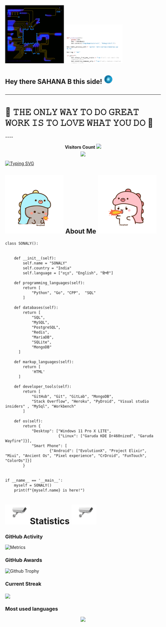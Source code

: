 <h1><img src="https://github.com/Snehashish06/Snehashish06/blob/main/res/1ktC.gif" width="190px"><img src="https://github.com/Snehashish06/Snehashish06/blob/main/res/3BBS.gif" width="190px"></h1>
<h2>Hey there SAHANA B this side! <img src="https://github.com/Snehashish06/Snehashish06/blob/main/res/XDZT.gif" width="30px"><h2>
    
----
<h1> 👻 𝚃𝙷𝙴 𝙾𝙽𝙻𝚈 𝚆𝙰𝚈 𝚃𝙾 𝙳𝙾 𝙶𝚁𝙴𝙰𝚃 𝚆𝙾𝚁𝙺 𝙸𝚂 𝚃𝙾 𝙻𝙾𝚅𝙴 𝚆𝙷𝙰𝚃 𝚈𝙾𝚄 𝙳𝙾 🐼 </h1>
----

<p align="center">
    <b>Visitors Count <img src="https://github.com/SONALYY/SONALYY/blob/main/res/Z30J.gif" width="20px"></b><br>
    <img align="middle" src="https://profile-counter.glitch.me/SONALYY/count.svg" />
</p>

[![Typing SVG](https://readme-typing-svg.herokuapp.com?font=Architects+Daughter&color=%231AF73D&size=27&width=500&lines=Hey!+It's+SONALYY!;I'm+a+new+developer...;I+love+to+code;Thanks+for+visiting++my+profile%E2%9D%A4%EF%B8%8F)](https://github.com/SONALYY)

<h2> <img src="https://github.com/Snehashish06/Snehashish06/blob/main/res/cat_gif.gif" width="190px"> About Me <img src = "https://github.com/Snehashish06/Snehashish06/blob/main/res/cat1.gif" width="190px"> </h1>

```python3
class SONALY():
    

    def __init__(self):
        self.name = "SONALY"
        self.country = "India"
        self.language = ["ಕನ್ನಡ", "English", "हिन्दी"]

    def programming_languages(self):
        return [
            "Python", "Go", "CPP",  "SQL"
        ]

    def databases(self):
        return [
            "SQL",
            "MySQL",
            "PostgreSQL",
            "Redis",
            "MariaDB",
            "SQLite",
            "MongoDB"
      ]

    def markup_languages(self):
        return [
            'HTML'
      ]
 
    def developer_tools(self):
        return [
            "GitHub", "Git", "GitLab", "MongoDB",
            "Stack Overflow", "Heroku", "PyDroid", "Visual studio insiders" , "MySql", "Workbench"
        ]

    def os(self):
        return {
            "Desktop": ["Windows 11 Pro X LITE", 
                        {"Linux": ["Garuda KDE Dr460nized", "Garuda Wayfire"]}],
            "Smart Phone": [
                    {"Android": ["EvolutionX", "Project Elixir", "Miui", "Ancient Os", "Pixel experience", "CrDroid", "FunTouch", "ColorOs"]}]
        }
 

if __name__ == '__main__':
    myself = SONALY()
    print(f"{myself.name} is here!")
```

<h1><img src="https://github.com/Snehashish06/Snehashish06/blob/main/res/7VB.gif" width="80px">Statistics <img src="https://github.com/Snehashish06/Snehashish06/blob/main/res/7VB.gif" width="80px"></h1>
<h3> GitHub Activity </h3>

![Metrics](https://metrics.lecoq.io/SONALYY?template=classic&repositories.forks=true&languages=1&languages.colors=github&languages.threshold=0%25&config.timezone=Asia%2FSolo)

### GitHub Awards

![Github Trophy](https://github-profile-trophy.vercel.app/?username=phaticusthiccy)

### Current Streak
<img align = "middle" src = "https://github-readme-streak-stats.herokuapp.com/?user=SONALYY" />

### Most used languages
<p align="center"><a href="https://github.com/SONALYY"><img src="https://github-readme-stats.vercel.app/api/top-langs/?username=SONALYY&theme=radical&layout=compact"></a></p> 
